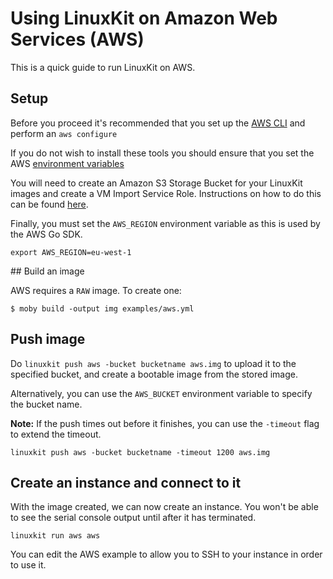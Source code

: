 # Using LinuxKit on Amazon Web Services (AWS)

This is a quick guide to run LinuxKit on AWS.

## Setup

Before you proceed it's recommended that you set up the [AWS CLI](https://aws.amazon.com/cli/)
and perform an `aws configure`

If you do not wish to install these tools you should ensure that you set the AWS [environment variables](http://docs.aws.amazon.com/cli/latest/userguide/cli-environment.html)

You will need to create an Amazon S3 Storage Bucket for your LinuxKit images and create a VM Import Service Role.
Instructions on how to do this can be found [here](http://docs.aws.amazon.com/vm-import/latest/userguide/vmimport-image-import.html#w2ab1c10c15b7).

Finally, you must set the `AWS_REGION` environment variable as this is used by the AWS Go SDK.
```
export AWS_REGION=eu-west-1
```

## Build an image

AWS requires a `RAW` image. To create one:

```
$ moby build -output img examples/aws.yml
```

## Push image

Do `linuxkit push aws -bucket bucketname aws.img` to upload it to the
specified bucket, and create a bootable image from the stored image.

Alternatively, you can use the `AWS_BUCKET` environment variable to specify the bucket name.

**Note:** If the push times out before it finishes, you can use the `-timeout` flag to extend the timeout.

```
linuxkit push aws -bucket bucketname -timeout 1200 aws.img
```

## Create an instance and connect to it

With the image created, we can now create an instance.
You won't be able to see the serial console output until after it has terminated.

```
linuxkit run aws aws
```

You can edit the AWS example to allow you to SSH to your instance in order to use it.
